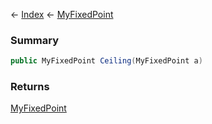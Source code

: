 ← [Index](Api-Index) ← [MyFixedPoint](VRage.MyFixedPoint)

### Summary

```csharp
public MyFixedPoint Ceiling(MyFixedPoint a)
```

### Returns

[MyFixedPoint](VRage.MyFixedPoint)

